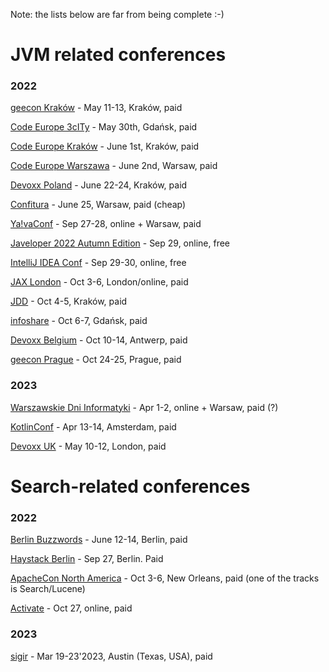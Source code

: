 Note: the lists below are far from being complete :-)

# JVM related conferences

### 2022

[geecon Kraków](https://2022.geecon.org/) - May 11-13, Kraków, paid

[Code Europe 3cITy](https://www.codeeurope.pl/) - May 30th, Gdańsk, paid

[Code Europe Kraków](https://www.codeeurope.pl/) - June 1st, Kraków, paid

[Code Europe Warszawa](https://www.codeeurope.pl/) - June 2nd, Warsaw, paid

[Devoxx Poland](https://devoxx.pl/) - June 22-24, Kraków, paid

[Confitura](https://confitura.pl/) - June 25, Warsaw, paid (cheap)

[Ya!vaConf](https://yavaconf.com/) - Sep 27-28, online + Warsaw, paid

[Javeloper 2022 Autumn Edition](https://javeloper.pl/) - Sep 29, online, free

[IntelliJ IDEA Conf](https://pages.jetbrains.com/intellij-idea-conf-2022/) - Sep 29-30, online, free

[JAX London](https://jaxlondon.com/) - Oct 3-6, London/online, paid

[JDD](https://jdd.org.pl/) - Oct 4-5, Kraków, paid

[infoshare](https://infoshare.pl/conference/speakers/) - Oct 6-7, Gdańsk, paid

[Devoxx Belgium](https://devoxx.be/) - Oct 10-14, Antwerp, paid

[geecon Prague](https://2022.geecon.cz/) - Oct 24-25, Prague, paid

### 2023

[Warszawskie Dni Informatyki](https://warszawskiedniinformatyki.pl/) - Apr 1-2, online + Warsaw, paid (?)

[KotlinConf](https://kotlinconf.com/) - Apr 13-14, Amsterdam, paid

[Devoxx UK](https://www.devoxx.co.uk/) - May 10-12, London, paid

# Search-related conferences

### 2022

[Berlin Buzzwords](https://2022.berlinbuzzwords.de/) - June 12-14, Berlin, paid

[Haystack Berlin](https://haystackconf.com/) - Sep 27, Berlin. Paid

[ApacheCon North America](https://www.apachecon.com/acna2022/index.html) - Oct 3-6, New Orleans, paid (one of the tracks is Search/Lucene)

[Activate](https://www.activate-conf.com/) - Oct 27, online, paid

### 2023

[sigir](https://sigir.org/chiir2023/) - Mar 19-23'2023, Austin (Texas, USA), paid
